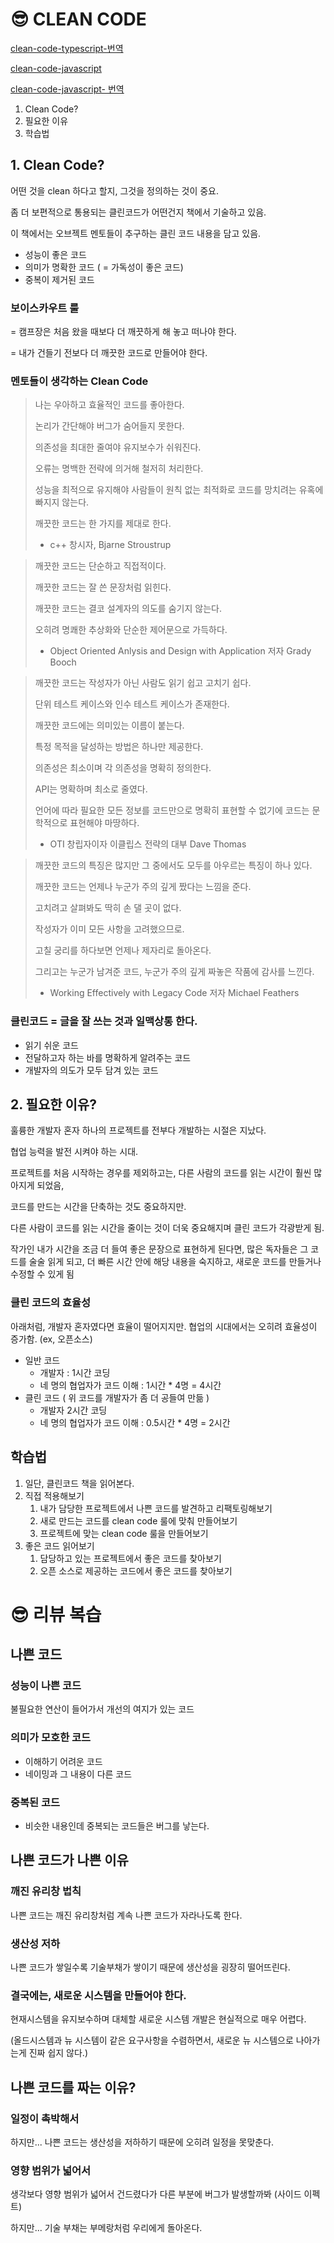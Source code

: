 # 😎 CLEAN CODE

[clean-code-typescript-번역](https://github.com/738/clean-code-typescript)

[clean-code-javascript](https://github.com/ryanmcdermott/clean-code-javascript)

[clean-code-javascript- 번역](https://edu.goorm.io/lecture/20119/%EB%B2%88%EC%97%AD%ED%8C%90-clean-code-javascript)

1. Clean Code?
2. 필요한 이유
3. 학습법

## 1. Clean Code?

어떤 것을 clean 하다고 할지, 그것을 정의하는 것이 중요.

좀 더 보편적으로 통용되는 클린코드가 어떤건지 책에서 기술하고 있음.

이 책에서는 오브젝트 멘토들이 추구하는 클린 코드 내용을 담고 있음.

- 성능이 좋은 코드
- 의미가 명확한 코드 ( = 가독성이 좋은 코드)
- 중복이 제거된 코드

### 보이스카우트 룰

= 캠프장은 처음 왔을 때보다 더 깨끗하게 해 놓고 떠나야 한다.

= 내가 건들기 전보다 더 깨끗한 코드로 만들어야 한다.



### 멘토들이 생각하는 Clean Code

> 나는 우아하고 효율적인 코드를 좋아한다.
>
> 논리가 간단해야 버그가 숨어들지 못한다.
>
> 의존성을 최대한 줄여야 유지보수가 쉬워진다.
>
> 오류는 명백한 전략에 의거해 철저히 처리한다.
>
> 성능을 최적으로 유지해야 사람들이 원칙 없는 최적화로 코드를 망치려는 유혹에 빠지지 않는다.
>
> 깨끗한 코드는 한 가지를 제대로 한다.
>
> - c++ 창시자, Bjarne Stroustrup

> 깨끗한 코드는 단순하고 직접적이다.
>
> 깨끗한 코드는 잘 쓴 문장처럼 읽힌다.
>
> 깨끗한 코드는 결코 설계자의 의도를 숨기지 않는다.
>
> 오히려 명쾌한 추상화와 단순한 제어문으로 가득하다.
>
> - Object Oriented Anlysis and Design with Application 저자 Grady Booch

> 깨끗한 코드는 작성자가 아닌 사람도 읽기 쉽고 고치기 쉽다.
>
> 단위 테스트 케이스와 인수 테스트 케이스가 존재한다.
>
> 깨끗한 코드에는 의미있는 이름이 붙는다.
>
> 특정 목적을 달성하는 방법은 하나만 제공한다.
>
> 의존성은 최소이며 각 의존성을 명확히 정의한다.
>
> API는 명확하며 최소로 줄였다.
>
> 언어에 따라 필요한 모든 정보를 코드만으로 명확히 표현할 수 없기에 코드는 문학적으로 표현해야 마땅하다.
>
> - OTI 창립자이자 이클립스 전략의 대부 Dave Thomas

> 깨끗한 코드의 특징은 많지만 그 중에서도 모두를 아우르는 특징이 하나 있다.
>
> 깨끗한 코드는 언제나 누군가 주의 깊게 짰다는 느낌을 준다.
>
> 고치려고 살펴봐도 딱히 손 댈 곳이 없다.
>
> 작성자가 이미 모든 사항을 고려했으므로.
>
> 고칠 궁리를 하다보면 언제나 제자리로 돌아온다.
>
> 그리고는 누군가 남겨준 코드, 누군가 주의 깊게 짜놓은 작품에 감사를 느낀다.
>
> - Working Effectively with Legacy Code 저자 Michael Feathers

### 클린코드 = 글을 잘 쓰는 것과 일맥상통 한다.

- 읽기 쉬운 코드
- 전달하고자 하는 바를 명확하게 알려주는 코드
- 개발자의 의도가 모두 담겨 있는 코드

## 2. 필요한 이유?

훌륭한 개발자 혼자 하나의 프로젝트를 전부다 개발하는 시절은 지났다.

협업 능력을 발전 시켜야 하는 시대.

프로젝트를 처음 시작하는 경우를 제외하고는, 다른 사람의 코드를 읽는 시간이 훨씬 많아지게 되었음,

코드를 만드는 시간을 단축하는 것도 중요하지만.

다른 사람이 코드를 읽는 시간을 줄이는 것이 더욱 중요해지며 클린 코드가 각광받게 됨.

작가인 내가 시간을 조금 더 들여 좋은 문장으로 표현하게 된다면, 많은 독자들은 그 코드를 술술 읽게 되고, 더 빠른 시간 안에 해당 내용을 숙지하고, 새로운 코드를 만들거나 수정할 수 있게 됨

### 클린 코드의 효율성

아래처럼, 개발자 혼자였다면 효율이 떨어지지만. 협업의 시대에서는 오히려 효율성이 증가함. (ex, 오픈소스)

- 일반 코드
  - 개발자 : 1시간 코딩
  - 네 명의 협업자가 코드 이해 : 1시간 \* 4명 = 4시간
- 클린 코드 ( 위 코드를 개발자가 좀 더 공들여 만듦 )
  - 개발자 2시간 코딩
  - 네 명의 협업자가 코드 이해 : 0.5시간 \* 4명 = 2시간

## 학습법

1. 일단, 클린코드 책을 읽어본다.
2. 직접 적용해보기
   1. 내가 담당한 프로젝트에서 나쁜 코드를 발견하고 리팩토링해보기
   2. 새로 만드는 코드를 clean code 룰에 맞춰 만들어보기
   3. 프로젝트에 맞는 clean code 룰을 만들어보기
3. 좋은 코드 읽어보기
   1. 담당하고 있는 프로젝트에서 좋은 코드를 찾아보기
   2. 오픈 소스로 제공하는 코드에서 좋은 코드를 찾아보기







# 😎 리뷰 복습

## 나쁜 코드

### 성능이 나쁜 코드

불필요한 연산이 들어가서 개선의 여지가 있는 코드

### 의미가 모호한 코드

- 이해하기 어려운 코드
- 네이밍과 그 내용이 다른 코드

### 중복된 코드

- 비슷한 내용인데 중복되는 코드들은 버그를 낳는다.



## 나쁜 코드가 나쁜 이유

### 깨진 유리창 법칙

나쁜 코드는 깨진 유리창처럼 계속 나쁜 코드가 자라나도록 한다.

### 생산성 저하

나쁜 코드가 쌓일수록 기술부채가 쌓이기 때문에 생산성을 굉장히 떨어뜨린다.

### 결국에는, 새로운 시스템을 만들어야 한다.

현재시스템을 유지보수하며 대체할 새로운 시스템 개발은 현실적으로 매우 어렵다.

(올드시스템과 뉴 시스템이  같은 요구사항을 수렴하면서, 새로운 뉴 시스템으로 나아가는게 진짜 쉽지 않다.)



## 나쁜 코드를 짜는 이유?

### 일정이 촉박해서

하지만... 나쁜 코드는 생산성을 저하하기 때문에 오히려 일정을 못맞춘다.

### 영향 범위가 넓어서

생각보다 영향 범위가 넓어서 건드렸다가 다른 부분에 버그가 발생할까봐 (사이드 이펙트)

하지만... 기술 부채는 부메랑처럼 우리에게 돌아온다.



